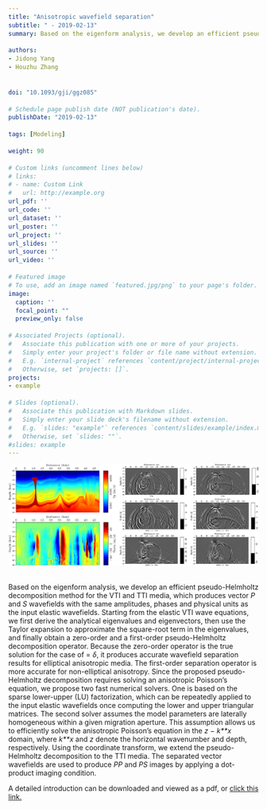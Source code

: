 ```yaml
---
title: "Anisotropic wavefield separation"
subtitle: " - 2019-02-13"
summary: Based on the eigenform analysis, we develop an efficient pseudo-Helmholtz decomposition method for the VTI and TTI media, which produces vector *P* and *S* wavefields with the same amplitudes, phases and physical units as the input elastic wavefields. 

authors:
- Jidong Yang
- Houzhu Zhang


doi: "10.1093/gji/ggz085"

# Schedule page publish date (NOT publication's date).
publishDate: "2019-02-13" 

tags: [Modeling]

weight: 90

# Custom links (uncomment lines below)
# links:
# - name: Custom Link
#   url: http://example.org
url_pdf: ''
url_code: ''
url_dataset: ''
url_poster: ''
url_project: ''
url_slides: ''
url_source: ''
url_video: ''

# Featured image
# To use, add an image named `featured.jpg/png` to your page's folder. 
image:
  caption: ''
  focal_point: ""
  preview_only: false

# Associated Projects (optional).
#   Associate this publication with one or more of your projects.
#   Simply enter your project's folder or file name without extension.
#   E.g. `internal-project` references `content/project/internal-project/index.md`.
#   Otherwise, set `projects: []`.
projects:
- example

# Slides (optional).
#   Associate this publication with Markdown slides.
#   Simply enter your slide deck's filename without extension.
#   E.g. `slides: "example"` references `content/slides/example/index.md`.
#   Otherwise, set `slides: ""`.
#slides: example
---
```


<div style="text-align: center;">
  <img src="./Anisotropic wavefield separation.assets/featured1.png" alt="Image Alt Text" style="max-width: 100%; height: auto;">
</div>
<br />

Based on the eigenform analysis, we develop an efficient pseudo-Helmholtz decomposition method for the VTI and TTI media, which produces vector *P* and *S* wavefields with the same amplitudes, phases and physical units as the input elastic wavefields. Starting from the elastic VTI wave equations, we first derive the analytical eigenvalues and eigenvectors, then use the Taylor expansion to approximate the square-root term in the eigenvalues, and finally obtain a zero-order and a first-order pseudo-Helmholtz decomposition operator. Because the zero-order operator is the true solution for the case of  = *δ*, it produces accurate wavefield separation results for elliptical anisotropic media. The first-order separation operator is more accurate for non-elliptical anisotropy. Since the proposed pseudo-Helmholtz decomposition requires solving an anisotropic Poisson’s equation, we propose two fast numerical solvers. One is based on the sparse lower-upper (LU) factorization, which can be repeatedly applied to the input elastic wavefields once computing the lower and upper triangular matrices. The second solver assumes the model parameters are laterally homogeneous within a given migration aperture. This assumption allows us to efficiently solve the anisotropic Poisson’s equation in the *z* − *k**x* domain, where *k**x* and *z* denote the horizontal wavenumber and depth, respectively. Using the coordinate transform, we extend the pseudo-Helmholtz decomposition to the TTI media. The separated vector wavefields are used to produce *PP* and *PS* images by applying a dot-product imaging condition.



A detailed introduction can be downloaded and viewed as a pdf, or [click this link.](https://academic.oup.com/gji/article/217/2/1290/5318621?login=false)
